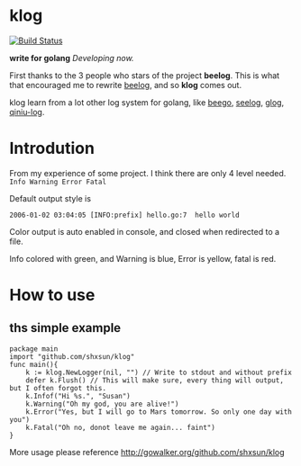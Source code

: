 # klog
[![Build Status](https://drone.io/github.com/shxsun/klog/status.png)](https://drone.io/github.com/shxsun/klog/latest)

**write for golang**
*Developing now.*

First thanks to the 3 people who stars of the project **beelog**. 
This is what that encouraged me to rewrite [beelog](https://github.com/shxsun/beelog), and so **klog** comes out.

klog learn from a lot other log system for golang, like [beego](http://github.com/astaxie/beego), [seelog](https://github.com/cihub/seelog), [glog](https://github.com/golang/glog), [qiniu-log](https://github.com/qiniu/log).

# Introdution
From my experience of some project. I think there are only 4 level needed. `Info Warning Error Fatal`

Default output style is 
```
2006-01-02 03:04:05 [INFO:prefix] hello.go:7  hello world
```
Color output is auto enabled in console, and closed when redirected to a file.

Info colored with green, and Warning is blue, Error is yellow, fatal is red.

# How to use
## ths simple example
```
package main
import "github.com/shxsun/klog"
func main(){
	k := klog.NewLogger(nil, "") // Write to stdout and without prefix
	defer k.Flush() // This will make sure, every thing will output, but I often forgot this.
	k.Infof("Hi %s.", "Susan")
	k.Warning("Oh my god, you are alive!")
	k.Error("Yes, but I will go to Mars tomorrow. So only one day with you")
	k.Fatal("Oh no, donot leave me again... faint")
}
```

More usage please reference <http://gowalker.org/github.com/shxsun/klog>